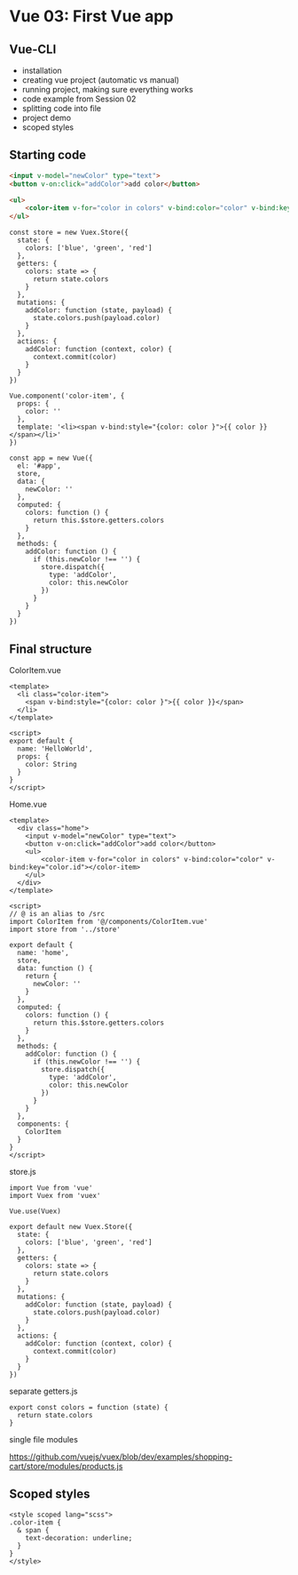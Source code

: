 # Vue 03: First Vue app

## Vue-CLI

- installation
- creating vue project (automatic vs manual)
- running project, making sure everything works
- code example from Session 02
- splitting code into file
- project demo
- scoped styles

## Starting code

```HTML
<input v-model="newColor" type="text">
<button v-on:click="addColor">add color</button>

<ul>
    <color-item v-for="color in colors" v-bind:color="color" v-bind:key="color.id"></color-item>
</ul>
```

```JS
const store = new Vuex.Store({
  state: {
    colors: ['blue', 'green', 'red']
  },
  getters: {
    colors: state => {
      return state.colors
    }
  },
  mutations: {
    addColor: function (state, payload) {
      state.colors.push(payload.color)
    }
  },
  actions: {
    addColor: function (context, color) {
      context.commit(color)
    }
  }
})

Vue.component('color-item', {
  props: {
    color: ''
  },
  template: '<li><span v-bind:style="{color: color }">{{ color }}</span></li>'
})

const app = new Vue({
  el: '#app',
  store,
  data: {
    newColor: ''
  },
  computed: {
    colors: function () {
      return this.$store.getters.colors
    }
  },
  methods: {
    addColor: function () {
      if (this.newColor !== '') {
        store.dispatch({
          type: 'addColor',
          color: this.newColor
        })
      }
    }
  }
})
```

## Final structure

ColorItem.vue

```VUE
<template>
  <li class="color-item">
    <span v-bind:style="{color: color }">{{ color }}</span>
  </li>
</template>

<script>
export default {
  name: 'HelloWorld',
  props: {
    color: String
  }
}
</script>
```

Home.vue

```VUE
<template>
  <div class="home">
    <input v-model="newColor" type="text">
    <button v-on:click="addColor">add color</button>
    <ul>
        <color-item v-for="color in colors" v-bind:color="color" v-bind:key="color.id"></color-item>
    </ul>
  </div>
</template>

<script>
// @ is an alias to /src
import ColorItem from '@/components/ColorItem.vue'
import store from '../store'

export default {
  name: 'home',
  store,
  data: function () {
    return {
      newColor: ''
    }
  },
  computed: {
    colors: function () {
      return this.$store.getters.colors
    }
  },
  methods: {
    addColor: function () {
      if (this.newColor !== '') {
        store.dispatch({
          type: 'addColor',
          color: this.newColor
        })
      }
    }
  },
  components: {
    ColorItem
  }
}
</script>
```

store.js

```JS
import Vue from 'vue'
import Vuex from 'vuex'

Vue.use(Vuex)

export default new Vuex.Store({
  state: {
    colors: ['blue', 'green', 'red']
  },
  getters: {
    colors: state => {
      return state.colors
    }
  },
  mutations: {
    addColor: function (state, payload) {
      state.colors.push(payload.color)
    }
  },
  actions: {
    addColor: function (context, color) {
      context.commit(color)
    }
  }
})

```

separate getters.js

```JS
export const colors = function (state) {
  return state.colors
}
```

single file modules

https://github.com/vuejs/vuex/blob/dev/examples/shopping-cart/store/modules/products.js

## Scoped styles

```VUE
<style scoped lang="scss">
.color-item {
  & span {
    text-decoration: underline;
  }
}
</style>
```
